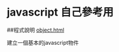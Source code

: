 # javascript 自己參考用

##程式說明
[object.html](https://github.com/escc1122/javascript/blob/master/object.html)

建立一個基本的javascript物件

